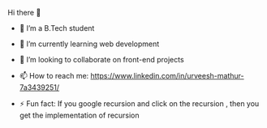 Hi there 👋


<!--**Urveesh-28/Urveesh-28** is a ✨ _special_ ✨ repository because its `README.md` (this file) appears on your GitHub profile.

Here are some ideas to get you started:-->

- 🔭 I’m a B.Tech student
- 🌱 I’m currently learning web development
- 👯 I’m looking to collaborate on front-end projects
- 📫 How to reach me: https://www.linkedin.com/in/urveesh-mathur-7a3439251/ 

- ⚡ Fun fact: If you google recursion and click on the recursion , then you get the implementation of recursion 





